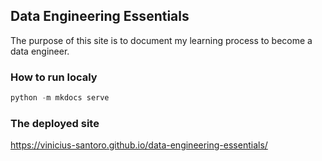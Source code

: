 ## Data Engineering Essentials

The purpose of this site is to document my learning process to become a data engineer.

### How to run localy
```py
python -m mkdocs serve
```

### The deployed site

https://vinicius-santoro.github.io/data-engineering-essentials/
